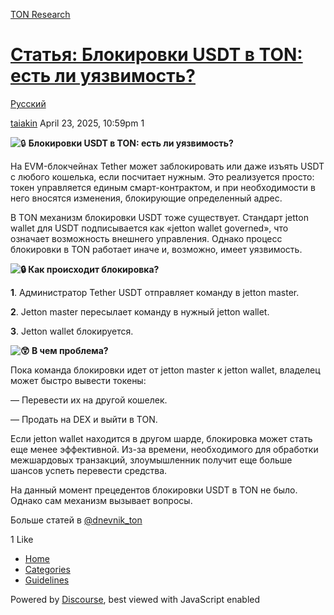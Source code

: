 [TON Research](/)

# [Статья: Блокировки USDT в TON: есть ли уязвимость?](/t/usdt-ton/41303)

[Русский](/c/ru/49) 

    

[taiakin](https://tonresear.ch/u/taiakin)  April 23, 2025, 10:59pm  1

![:lock:](https://tonresear.ch/images/emoji/twitter/lock.png?v=12 ":lock:") **Блокировки USDT в TON: есть ли уязвимость?**

На EVM-блокчейнах Tether может заблокировать или даже изъять USDT с любого кошелька, если посчитает нужным. Это реализуется просто: токен управляется единым смарт-контрактом, и при необходимости в него вносятся изменения, блокирующие определенный адрес.

В TON механизм блокировки USDT тоже существует. Стандарт jetton wallet для USDT подписывается как «jetton wallet governed», что означает возможность внешнего управления. Однако процесс блокировки в TON работает иначе и, возможно, имеет уязвимость.

 **![:lock:](https://tonresear.ch/images/emoji/twitter/lock.png?v=12 ":lock:") Как происходит блокировка?**

**1**. Администратор Tether USDT отправляет команду в jetton master.

**2**. Jetton master пересылает команду в нужный jetton wallet.

**3**. Jetton wallet блокируется.

 **![:astonished:](https://tonresear.ch/images/emoji/twitter/astonished.png?v=12 ":astonished:") В чем проблема?**

Пока команда блокировки идет от jetton master к jetton wallet, владелец может быстро вывести токены:

— Перевести их на другой кошелек.

— Продать на DEX и выйти в TON.

Если jetton wallet находится в другом шарде, блокировка может стать еще менее эффективной. Из-за времени, необходимого для обработки межшардовых транзакций, злоумышленник получит еще больше шансов успеть перевести средства.

На данный момент прецедентов блокировки USDT в TON не было. Однако сам механизм вызывает вопросы.

Больше статей в [@dnevnik\_ton](https://t.me/dnevnik_ton)

  1 Like

*   [Home](/)
*   [Categories](/categories)
*   [Guidelines](/guidelines)

Powered by [Discourse](https://www.discourse.org), best viewed with JavaScript enabled